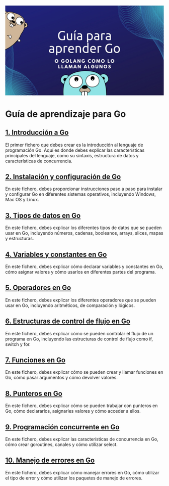 ![Guía de Go](https://raw.githubusercontent.com/FuenRob/Tour-de-Go/main/images/guia-de-go.jpg)

# Guía de aprendizaje para Go

## [1. Introducción a Go](https://github.com/FuenRob/Tour-de-Go/blob/main/1.Introduccion.md)
El primer fichero que debes crear es la introducción al lenguaje de programación Go. Aquí es donde debes explicar las características principales del lenguaje, como su sintaxis, estructura de datos y características de concurrencia.

## [2. Instalación y configuración de Go](https://github.com/FuenRob/Tour-de-Go/blob/main/2.Instalacion-y-configuracion.md)
En este fichero, debes proporcionar instrucciones paso a paso para instalar y configurar Go en diferentes sistemas operativos, incluyendo Windows, Mac OS y Linux.

## [3. Tipos de datos en Go](https://github.com/FuenRob/Tour-de-Go/blob/main/3.Tipos-de-datos.md)
En este fichero, debes explicar los diferentes tipos de datos que se pueden usar en Go, incluyendo números, cadenas, booleanos, arrays, slices, mapas y estructuras.

## [4. Variables y constantes en Go](https://github.com/FuenRob/Tour-de-Go/blob/main/4.-Variables-y-constantes.md)
En este fichero, debes explicar cómo declarar variables y constantes en Go, cómo asignar valores y cómo usarlos en diferentes partes del programa.

## [5. Operadores en Go](https://github.com/FuenRob/Tour-de-Go/blob/main/5.Operadores.md)
En este fichero, debes explicar los diferentes operadores que se pueden usar en Go, incluyendo aritméticos, de comparación y lógicos.

## [6. Estructuras de control de flujo en Go](https://github.com/FuenRob/Tour-de-Go/blob/main/6.Estructuras-de-control.md)
En este fichero, debes explicar cómo se pueden controlar el flujo de un programa en Go, incluyendo las estructuras de control de flujo como if, switch y for.

## [7. Funciones en Go](https://github.com/FuenRob/Tour-de-Go/blob/main/7.Funciones.md)
En este fichero, debes explicar cómo se pueden crear y llamar funciones en Go, cómo pasar argumentos y cómo devolver valores.

## [8. Punteros en Go](https://github.com/FuenRob/Tour-de-Go/blob/main/8.Punteros.md)
En este fichero, debes explicar cómo se pueden trabajar con punteros en Go, cómo declararlos, asignarles valores y cómo acceder a ellos.

## [9. Programación concurrente en Go](https://github.com/FuenRob/Tour-de-Go/blob/main/9.Concurrencia.md)
En este fichero, debes explicar las características de concurrencia en Go, cómo crear goroutines, canales y cómo utilizar select.

## [10. Manejo de errores en Go](https://github.com/FuenRob/Tour-de-Go/blob/main/10.Manejo-de-errores.md)
En este fichero, debes explicar cómo manejar errores en Go, cómo utilizar el tipo de error y cómo utilizar los paquetes de manejo de errores.

